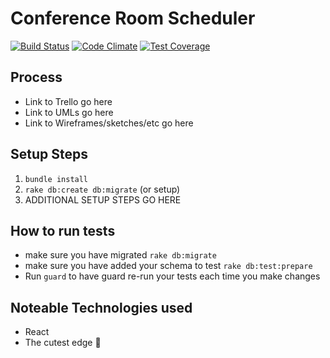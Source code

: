 
# Conference Room Scheduler
[![Build Status](https://travis-ci.org/tiy-austin-ror-may2015/crs2000.svg?branch=master)](https://travis-ci.org/tiy-austin-ror-may2015/crs2000)
[![Code Climate](https://codeclimate.com/github/tiy-austin-ror-may2015/crs2000/badges/gpa.svg)](https://codeclimate.com/github/tiy-austin-ror-may2015/crs2000)
[![Test Coverage](https://codeclimate.com/github/tiy-austin-ror-may2015/crs2000/badges/coverage.svg)](https://codeclimate.com/github/tiy-austin-ror-may2015/crs2000/coverage)

## Process
  - Link to Trello go here
  - Link to UMLs go here
  - Link to Wireframes/sketches/etc go here

## Setup Steps
  1. `bundle install`
  1. `rake db:create db:migrate` (or setup)
  1. ADDITIONAL SETUP STEPS GO HERE

## How to run tests
  - make sure you have migrated `rake db:migrate`
  - make sure you have added your schema to test `rake db:test:prepare`
  - Run `guard` to have guard re-run your tests each time you make changes

## Noteable Technologies used
  - React
  - The cutest edge 🐙

